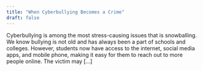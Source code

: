 ```yaml
---
title: "When Cyberbullying Becomes a Crime"
draft: false
---
```



Cyberbullying is among the most stress-causing issues that is snowballing. We know bullying is not old and has always been a part of schools and colleges. However, students now have access to the internet, social media apps, and mobile phone, making it easy for them to reach out to more people online.  The victim may […]